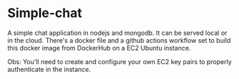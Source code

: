 # Simple-chat

A simple chat application in nodejs and mongodb. It can be served local or in the cloud.
There's a docker file and a github actions workflow set to build this docker image from DockerHub on a EC2 Ubuntu instance.

Obs: You'll need to create and configure your own EC2 key pairs to properly authenticate in the instance.